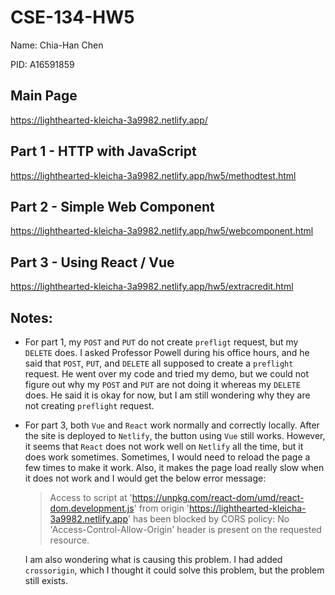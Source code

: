 # CSE-134-HW5

Name: Chia-Han Chen

PID: A16591859

## Main Page
https://lighthearted-kleicha-3a9982.netlify.app/

## Part 1 - HTTP with JavaScript
https://lighthearted-kleicha-3a9982.netlify.app/hw5/methodtest.html

## Part 2 - Simple Web Component
https://lighthearted-kleicha-3a9982.netlify.app/hw5/webcomponent.html

## Part 3 - Using React / Vue
https://lighthearted-kleicha-3a9982.netlify.app/hw5/extracredit.html


## Notes:
- For part 1, my `POST` and `PUT` do not create `prefligt` request, but my `DELETE` does. I asked Professor Powell during his office hours, and he said that `POST`, `PUT`, and `DELETE` all supposed to create a `preflight` request. He went over my code and tried my demo, but we could not figure out why my `POST` and `PUT` are not doing it whereas my `DELETE` does. He said it is okay for now, but I am still wondering why they are not creating `preflight` request.
- For part 3, both `Vue` and `React` work normally and correctly locally. After the site is deployed to `Netlify`, the button using `Vue` still works. However, it seems that `React` does not work well on `Netlify` all the time, but it does work sometimes. Sometimes, I would need to reload the page a few times to make it work. Also, it makes the page load really slow when it does not work and I would get the below error message:
  > Access to script at 'https://unpkg.com/react-dom/umd/react-dom.development.js' from origin 'https://lighthearted-kleicha-3a9982.netlify.app' has been blocked by CORS policy: No 'Access-Control-Allow-Origin' header is present on the requested resource.

    I am also wondering what is causing this problem. I had added `crossorigin`, which I thought it could solve this problem, but the problem still exists.